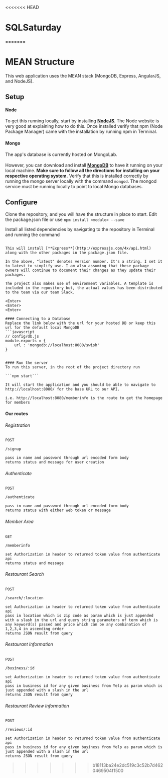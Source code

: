 <<<<<<< HEAD
# SQLSaturday
=======
# MEAN Structure
This web application uses the MEAN stack (MongoDB, Express, AngularJS, and NodeJS).

## Setup

#### Node
To get this running locally, start by installing [**NodeJS**](http://nodejs.org/download/). The Node website is very good at explaining how to do this. Once installed verify that npm (Node Package Manager) came with the installation by running npm in Terminal.

#### Mongo
The app's database is currently hosted on MongoLab. <br><br>However, you can download and install [**MongoDB**](http://www.mongodb.org/downloads) to have it running on your local machine. **Make sure to follow all the directions for installing on your respective operating system.** Verify that this is installed correctly by running the mongo server locally with the command ```mongod```. The mongod service must be running locally to point to local Mongo databases.


## Configure
Clone the repository, and you will have the structure in place to start. Edit the package.json file or use ```npm install <module> --save```

Install all listed dependencies by navigating to the repository in Terminal and running the command 

```npm install

This will install [**Express**](http://expressjs.com/4x/api.html) along with the other packages in the package.json file. 

In the above, "latest" denotes version number. It's a string. I set it to latest to simplify use. I am also assuming that these package owners will continue to document their changes as they update their packages. 

The project also makes use of environment variables. A template is included in the repository but, the actual values has been distributed to the team via our team Slack. 

<Enter>
<Enter>
<Enter>

#### Connecting to a Database
Replace the link below with the url for your hosted DB or keep this url for the default local MongoDB
```javascript
// config/db.js
module.exports = {
	url : 'mongodb://localhost:8080/swish'
}
```

```

#### Run the server
To run this server, in the root of the project directory run 

```npm start``` 

It will start the application and you should be able to navigate to http://localhost:8080/ for the base URL to our API.

i.e. http://localhost:8080/memberinfo is the route to get the homepage for members

``` 
#### Our routes

###### Registration
```
POST

/signup

pass in name and password through url encoded form body
returns status and message for user creation
``` 

###### Authenticate
```
POST

/authenticate

pass in name and password through url encoded form body
returns status with either web token or message
``` 

###### Member Area
```
GET

/memberinfo

set Authorization in header to returned token value from authenticate api
returns status and message 
``` 

###### Restaurant Search
```
POST

/search/:location

set Authorization in header to returned token value from authenticate api
pass in location which is zip code as param which is just appended with a slash in the url and query string parameters of term which is any keyword(s) passed and price which can be any combination of 1,2,3,4 in ascending order
returns JSON result from query 
``` 

###### Restaurant Information
```
POST

/business/:id

set Authorization in header to returned token value from authenticate api
pass in business id for any given business from Yelp as param which is just appended with a slash in the url
returns JSON result from query
``` 

###### Restaurant Review Information
```
POST

/reviews/:id

set Authorization in header to returned token value from authenticate api
pass in business id for any given business from Yelp as param which is just appended with a slash in the url
returns JSON result from query
``` 

>>>>>>> b18113ba24e2dc519c3c52b7d4620469504f1500

